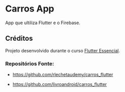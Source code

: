 # Carros App
App que ultiliza Flutter e o Firebase.
## Créditos
Projeto desenvolvido durante o curso [Flutter Essencial](https://www.udemy.com/course/flutter-essencial/).

### Repositórios Fonte: 
- <https://github.com/rlechetaudemy/carros_flutter>

- <https://github.com/livroandroid/carros_flutter>
